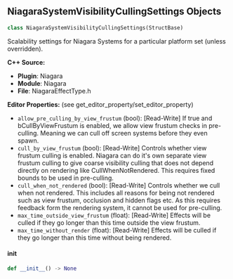## NiagaraSystemVisibilityCullingSettings Objects

```python
class NiagaraSystemVisibilityCullingSettings(StructBase)
```

Scalability settings for Niagara Systems for a particular platform set (unless overridden).

**C++ Source:**

- **Plugin**: Niagara
- **Module**: Niagara
- **File**: NiagaraEffectType.h

**Editor Properties:** (see get_editor_property/set_editor_property)

- ``allow_pre_culling_by_view_frustum`` (bool):  [Read-Write] If true and bCullByViewFrustum is enabled, we allow view frustum checks in pre-culling. Meaning we can cull off screen systems before they even spawn.
- ``cull_by_view_frustum`` (bool):  [Read-Write] Controls whether view frustum culling is enabled. Niagara can do it's own separate view frustum culling to give coarse visibility culling that does not depend directly on rendering like CullWhenNotRendered.
  This requires fixed bounds to be used in pre-culling.
- ``cull_when_not_rendered`` (bool):  [Read-Write] Controls whether we cull when not rendered. This includes all reasons for being not rendered such as view frustum, occlusion and hidden flags etc. As this requires feedback form the rendering system, it cannot be used for pre-culling.
- ``max_time_outside_view_frustum`` (float):  [Read-Write] Effects will be culled if they go longer than this time outside the view frustum.
- ``max_time_without_render`` (float):  [Read-Write] Effects will be culled if they go longer than this time without being rendered.

<a id="unreal.NiagaraSystemVisibilityCullingSettings.__init__"></a>

#### __init__

```python
def __init__() -> None
```

<a id="unreal.NiagaraGlobalBudgetScaling"></a>